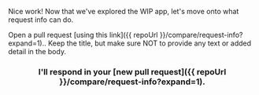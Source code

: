 Nice work! Now that we've explored the WIP app, let's move onto what request info can do.

Open a pull request [using this link]({{ repoUrl }}/compare/request-info?expand=1).. Keep the title, but make sure NOT to provide any text or added detail in the body.

<h3 align="center">I'll respond in your [new pull request]({{ repoUrl }}/compare/request-info?expand=1)</a>.</h3>
